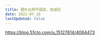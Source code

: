 ```yaml
---
title: 图片比例不固定，自适应
date: 2022-07-10
lastUpdated: false
---
```


https://blog.51cto.com/u_15127614/4084473

